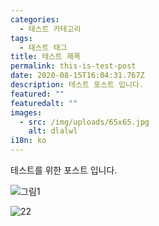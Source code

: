 ```yaml
---
categories:
  - 테스트 카테고리
tags:
  - 태스트 태그
title: 테스트 제목
permalink: this-is-test-post
date: 2020-08-15T16:04:31.767Z
description: 테스트 포스트 입니다.
featured: ""
featuredalt: ""
images:
  - src: /img/uploads/65x65.jpg
    alt: dlalwl
i18n: ko
---
```

테스트를 위한 포스트 입니다.

![그림1](uploads/65x65.jpg "그림1제")



![22](uploads/3698941707_216c80b0_01886_2560x1440.jpg_f.jpg "2222")